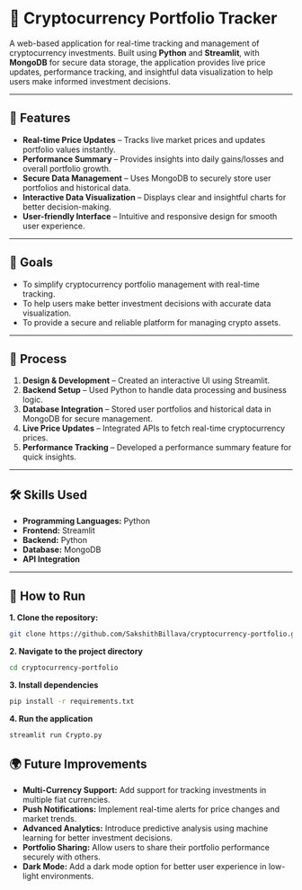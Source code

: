# 🚀 Cryptocurrency Portfolio Tracker  

A web-based application for real-time tracking and management of cryptocurrency investments. Built using **Python** and **Streamlit**, with **MongoDB** for secure data storage, the application provides live price updates, performance tracking, and insightful data visualization to help users make informed investment decisions.  

---

## 🌟 Features  
- **Real-time Price Updates** – Tracks live market prices and updates portfolio values instantly.  
- **Performance Summary** – Provides insights into daily gains/losses and overall portfolio growth.  
- **Secure Data Management** – Uses MongoDB to securely store user portfolios and historical data.  
- **Interactive Data Visualization** – Displays clear and insightful charts for better decision-making.  
- **User-friendly Interface** – Intuitive and responsive design for smooth user experience.  

---

## 🎯 Goals  
- To simplify cryptocurrency portfolio management with real-time tracking.  
- To help users make better investment decisions with accurate data visualization.  
- To provide a secure and reliable platform for managing crypto assets.  

---

## 🔨 Process  
1. **Design & Development** – Created an interactive UI using Streamlit.  
2. **Backend Setup** – Used Python to handle data processing and business logic.  
3. **Database Integration** – Stored user portfolios and historical data in MongoDB for secure management.  
4. **Live Price Updates** – Integrated APIs to fetch real-time cryptocurrency prices.  
5. **Performance Tracking** – Developed a performance summary feature for quick insights.  

---

## 🛠️ Skills Used  
- **Programming Languages:** Python  
- **Frontend:** Streamlit  
- **Backend:** Python  
- **Database:** MongoDB  
- **API Integration**  

---

## 🚀 How to Run  
**1. Clone the repository:**  
```bash
git clone https://github.com/SakshithBillava/cryptocurrency-portfolio.git
```

**2. Navigate to the project directory**
```bash
cd cryptocurrency-portfolio  
```

**3. Install dependencies**
```bash
pip install -r requirements.txt  
```

**4. Run the application**
```bash
streamlit run Crypto.py  
```

## 🌍 Future Improvements
- **Multi-Currency Support:** Add support for tracking investments in multiple fiat currencies.  
- **Push Notifications:** Implement real-time alerts for price changes and market trends.  
- **Advanced Analytics:** Introduce predictive analysis using machine learning for better investment decisions.  
- **Portfolio Sharing:** Allow users to share their portfolio performance securely with others.  
- **Dark Mode:** Add a dark mode option for better user experience in low-light environments.

